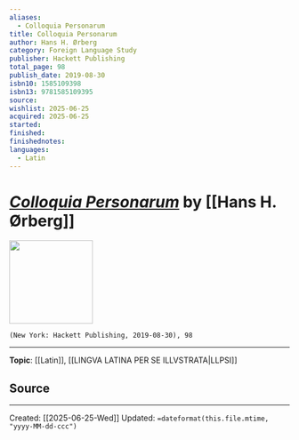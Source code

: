 ```yaml
---
aliases:
  - Colloquia Personarum
title: Colloquia Personarum
author: Hans H. Ørberg
category: Foreign Language Study
publisher: Hackett Publishing
total_page: 98
publish_date: 2019-08-30
isbn10: 1585109398
isbn13: 9781585109395
source: 
wishlist: 2025-06-25
acquired: 2025-06-25
started: 
finished: 
finishednotes:
languages: 
  - Latin
---
```

# *[Colloquia Personarum]()* by [[Hans H. Ørberg]]

<img src="http://books.google.com/books/content?id=PyusDwAAQBAJ&printsec=frontcover&img=1&zoom=1&edge=curl&source=gbs_api" width=150>

`(New York: Hackett Publishing, 2019-08-30), 98`



--- 
**Topic**: [[Latin]], [[LINGVA LATINA PER SE ILLVSTRATA|LLPSI]]

**Source**
- 
 ---
Created: [[2025-06-25-Wed]]
Updated: `=dateformat(this.file.mtime, "yyyy-MM-dd-ccc")`